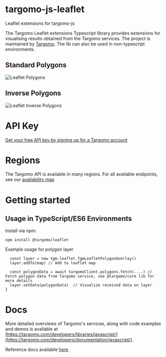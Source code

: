 # targomo-js-leaflet
Leaflet extensions for targomo-js

The Targomo Leaflet extensions Typescript library provides extensions for visualising results obtained from the Targomo services. The project is maintained by [Targomo](https://www.targomo.com/). The lib can also be used in non-typescript environments.

## Standard Polygons
![Leaflet Polygons](leaflet-polygons.png "Leaflet Polygons")
## Inverse Polygons
![Leaflet Inverse Polygons](leaflet-inverse.png "Leaflet Inverse Polygons")

# API Key

[Get your free API key by signing up for a Targomo account](https://account.targomo.com/signup?plan=free)

# Regions

The Targomo API is available in many regions. For all available endpoints, see our [availability map](https://targomo.com/developers/resources/coverage/)

# Getting started

## Usage in TypeScript/ES6 Environments

Install via npm:

```
npm install @targomo/leaflet
```

Example usage for polygon layer

```
  const layer = new tgm.leaflet.TgmLeafletPolygonOverlay()
  layer.addTo(map) // Add to leaflet map

  const polygonData = await targomoClient.polygons.fetch(....) // Fetch polygon data from Targomo service, see @targomo/core lib for more details
  layer.setData(polygonData)  // Visualize received data on layer
}
```


# Docs

More detailed overviews of Targomo's services, along with code examples and demos is available at [https://targomo.com/developers/libraries/javascript/](https://targomo.com/developers/documentation/javascript/).

Reference docs available [here](https://app.targomo.com/tsdocs/).
